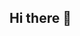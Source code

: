 ## Hi there 👋

<!--
**ardaozyildirim/ardaozyildirim** is a ✨ _special_ ✨ repository because its `README.md` (this file) appears on your GitHub profile.

Here are some ideas to get you started:

- 🔭 I’m currently working on my .NET project
- 🌱 I’m currently learning C#
- 👯 I’m looking to collaborate on .NET projects
- 🤔 I’m looking for help with Network Related Topics
- 💬 Ask me about how I started to my programming journey
- 📫 How to reach me: ardaozyildirim2@gmail.com
- 😄 Pronouns: he/him
-->
